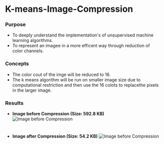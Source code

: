 # K-means-Image-Compression
### Purpose
* To deeply understand the implementation's of unsupervised machine learning algorithms. 
* To represent an imagee in a more efficent way through reduction of color channels.
### Concepts
* The color cout of the imge will be reduced to 16. 
* The k means algorithm will be run on smaller image size  due to computational restriction and then use the 16 colots to replacethe pixels in the larger image.  
### Results
* **Image before Compression (Size: 592.8 KB)**
![Image before Compression](https://github.com/robrons96/K-means-Image-Compression/blob/master/eiffel-tower-paris-large-jpg.jpg)
#
#
* **Image after Compression (Size: 54.2 KB)**
![Image before Compression](https://github.com/robrons96/K-means-Image-Compression/blob/master/eiffel_kmeans.jpg)
